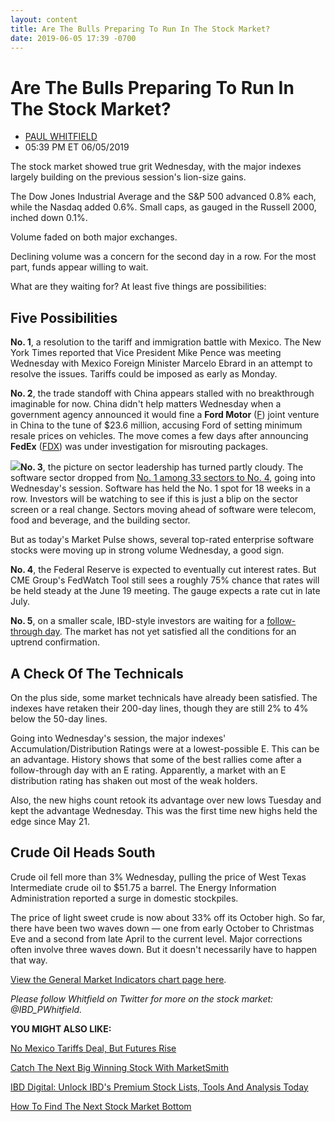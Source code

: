```yaml
---
layout: content
title: Are The Bulls Preparing To Run In The Stock Market?
date: 2019-06-05 17:39 -0700
---
```



Are The Bulls Preparing To Run In The Stock Market?
====================================================




* [PAUL WHITFIELD](https://www.investors.com/author/whitfieldp/ "Posts by PAUL WHITFIELD")
* 05:39 PM ET 06/05/2019




The stock market showed true grit Wednesday, with the major indexes largely building on the previous session's lion-size gains.




The Dow Jones Industrial Average and the S&P 500 advanced 0.8% each, while the Nasdaq added 0.6%. Small caps, as gauged in the Russell 2000, inched down 0.1%.


Volume faded on both major exchanges.


Declining volume was a concern for the second day in a row. For the most part, funds appear willing to wait.


What are they waiting for? At least five things are possibilities:


Five Possibilities
------------------


**No. 1**, a resolution to the tariff and immigration battle with Mexico. The New York Times reported that Vice President Mike Pence was meeting Wednesday with Mexico Foreign Minister Marcelo Ebrard in an attempt to resolve the issues. Tariffs could be imposed as early as Monday.


**No. 2**, the trade standoff with China appears stalled with no breakthrough imaginable for now. China didn't help matters Wednesday when a government agency announced it would fine a **Ford Motor** ([F](https://research.investors.com/quote.aspx?symbol=F)) joint venture in China to the tune of $23.6 million, accusing Ford of setting minimum resale prices on vehicles. The move comes a few days after announcing **FedEx** ([FDX](https://research.investors.com/quote.aspx?symbol=FDX)) was under investigation for misrouting packages.


![](https://www.investors.com/wp-content/uploads/2019/06/MP060519-233x300.jpg)**No. 3**, the picture on sector leadership has turned partly cloudy. The software sector dropped from [No. 1 among 33 sectors to No. 4](https://www.investors.com/data-tables/ibd-smart-nyse-nasdaq-tables-jun-04-2019/), going into Wednesday's session. Software has held the No. 1 spot for 18 weeks in a row. Investors will be watching to see if this is just a blip on the sector screen or a real change. Sectors moving ahead of software were telecom, food and beverage, and the building sector.


But as today's Market Pulse shows, several top-rated enterprise software stocks were moving up in strong volume Wednesday, a good sign.


**No. 4**, the Federal Reserve is expected to eventually cut interest rates. But CME Group's FedWatch Tool still sees a roughly 75% chance that rates will be held steady at the June 19 meeting. The gauge expects a rate cut in late July.


**No. 5**, on a smaller scale, IBD-style investors are waiting for a [follow-through day](https://www.investors.com/how-to-invest/investors-corner/what-is-a-follow-through-day/). The market has not yet satisfied all the conditions for an uptrend confirmation.


A Check Of The Technicals
-------------------------


On the plus side, some market technicals have already been satisfied. The indexes have retaken their 200-day lines, though they are still 2% to 4% below the 50-day lines.


Going into Wednesday's session, the major indexes' Accumulation/Distribution Ratings were at a lowest-possible E. This can be an advantage. History shows that some of the best rallies come after a follow-through day with an E rating. Apparently, a market with an E distribution rating has shaken out most of the weak holders.


Also, the new highs count retook its advantage over new lows Tuesday and kept the advantage Wednesday. This was the first time new highs held the edge since May 21.


Crude Oil Heads South
---------------------


Crude oil fell more than 3% Wednesday, pulling the price of West Texas Intermediate crude oil to $51.75 a barrel. The Energy Information Administration reported a surge in domestic stockpiles.


The price of light sweet crude is now about 33% off its October high. So far, there have been two waves down — one from early October to Christmas Eve and a second from late April to the current level. Major corrections often involve three waves down. But it doesn't necessarily have to happen that way.


[View the General Market Indicators chart page here](https://www.investors.com/wp-content/uploads/2019/06/IBD0506152459GMI2.pdf).


*Please follow Whitfield on Twitter for more on the stock market: @IBD\_PWhitfield.*


**YOU MIGHT ALSO LIKE:**


[No Mexico Tariffs Deal, But Futures Rise](https://www.investors.com/market-trend/stock-market-today/dow-jones-futures-mexico-tariffs-stock-market-rally-stitch-fix-stock-cloudera-stock-mongodb-stock/)


[Catch The Next Big Winning Stock With MarketSmith](https://shop.investors.com/offer/splashresponsive.aspx?id=ms-4weeksfor2495&src=A00365A)


[IBD Digital: Unlock IBD's Premium Stock Lists, Tools And Analysis Today](https://www.investors.com/product/ibd-digital/)


[How To Find The Next Stock Market Bottom](https://www.investors.com/how-to-invest/investors-corner/how-to-find-next-stock-market-bottom/)




